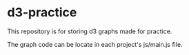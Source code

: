 

# d3-practice

This repository is for storing d3 graphs made for practice. 

The graph code can be locate in each project's js/main.js file. 